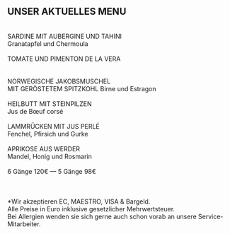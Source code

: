 ## UNSER AKTUELLES MENU  
<br>
SARDINE MIT AUBERGINE UND TAHINI<br>
Granatapfel und Chermoula
<br>
<br>
TOMATE UND PIMENTON DE LA VERA<br> 
<br>
<br>
NORWEGISCHE JAKOBSMUSCHEL<br> 
MIT GERÖSTETEM SPITZKOHL
Birne und Estragon
<br>
<br>
HEILBUTT MIT STEINPILZEN<br> 
Jus de Bœuf corsé
<br>
<br>
LAMMRÜCKEN MIT JUS PERLÉ<br>
Fenchel, Pfirsich und Gurke
<br>
<br>
APRIKOSE AUS WERDER<br> 
Mandel, Honig und Rosmarin 
<br>
<br>
6 Gänge 120€ — 5 Gänge 98€<br> 
<br>
<br>
<br>
*Wir akzeptieren EC, MAESTRO, VISA & Bargeld.<br>
Alle Preise in Euro inklusive gesetzlicher Mehrwertsteuer.<br>
Bei Allergien wenden sie sich gerne auch schon vorab an unsere Service-Mitarbeiter.<br>
